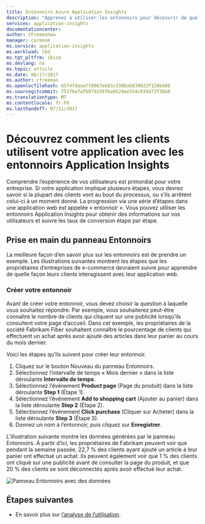 ```yaml
---
title: Entonnoirs Azure Application Insights
description: "Apprenez à utiliser les entonnoirs pour découvrir de quelle façon les clients interagissent avec votre application."
services: application-insights
documentationcenter: 
author: CFreemanwa
manager: carmonm
ms.service: application-insights
ms.workload: tbd
ms.tgt_pltfrm: ibiza
ms.devlang: na
ms.topic: article
ms.date: 06/17/2017
ms.author: cfreeman
ms.openlocfilehash: 85f47daaaff8967eb83c330bab839023f128b486
ms.sourcegitcommit: f537befafb079256fba0529ee554c034d73f36b0
ms.translationtype: MT
ms.contentlocale: fr-FR
ms.lasthandoff: 07/11/2017
---
```

# <a name="discover-how-customers-are-using-your-application-with-the-application-insights-funnels"></a>Découvrez comment les clients utilisent votre application avec les entonnoirs Application Insights

Comprendre l’expérience de vos utilisateurs est primordial pour votre entreprise. Si votre application implique plusieurs étapes, vous devrez savoir si la plupart des clients vont au bout du processus, ou s’ils arrêtent celui-ci à un moment donné. La progression via une série d’étapes dans une application web est appelée « entonnoir ». Vous pouvez utiliser les entonnoirs Application Insights pour obtenir des informations sur vos utilisateurs et suivre les taux de conversion étape par étape. 

## <a name="get-started-with-the-funnels-blade"></a>Prise en main du panneau Entonnoirs
La meilleure façon d’en savoir plus sur les entonnoirs est de prendre un exemple. Les illustrations suivantes montrent les étapes que les propriétaires d’entreprises de e-commerce devraient suivre pour apprendre de quelle façon leurs clients interagissent avec leur application web.  

### <a name="create-your-funnel"></a>Créer votre entonnoir
Avant de créer votre entonnoir, vous devez choisir la question à laquelle vous souhaitez répondre. Par exemple, vous souhaiterez peut-être connaître le nombre de clients qui cliquent sur une publicité lorsqu’ils consultent votre page d’accueil. Dans cet exemple, les propriétaires de la société Fabrikam Fiber souhaitent connaître le pourcentage de clients qui effectuent un achat après avoir ajouté des articles dans leur panier au cours du mois dernier.

Voici les étapes qu’ils suivent pour créer leur entonnoir.

1. Cliquez sur le bouton Nouveau du panneau Entonnoirs.
1. Sélectionnez l’intervalle de temps « Mois dernier » dans la liste déroulante **Intervalle de temps**. 
1. Sélectionnez l’événement **Product page** (Page du produit) dans la liste déroulante **Step 1** (Étape 1). 
1. Sélectionnez l’événement **Add to shopping cart** (Ajouter au panier) dans la liste déroulante **Step 2** (Étape 2).
1. Sélectionnez l’événement **Click purchase** (Cliquer sur Acheter) dans la liste déroulante **Step 3** (Étape 3).
1. Donnez un nom à l’entonnoir, puis cliquez sur **Enregistrer**.

L’illustration suivante montre les données générées par le panneau Entonnoirs. À partir d’ici, les propriétaires de Fabrikam peuvent voir que pendant la semaine passée, 22,7 % des clients ayant ajouté un article à leur panier ont effectué un achat. Ils peuvent également voir que 1 % des clients ont cliqué sur une publicité avant de consulter la page du produit, et que 20 % des clients se sont déconnectés après avoir effectué leur achat.


![Panneau Entonnoirs avec des données](./media/app-insights-understand-usage-patterns/funnel1.png)

## <a name="next-steps"></a>Étapes suivantes
- En savoir plus sur [l’analyse de l’utilisation](app-insights-usage-overview.md). 
